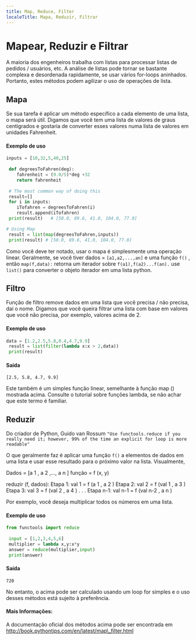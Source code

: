```yaml
---
title: Map, Reduce, Filter
localeTitle: Mapa, Reduzir, Filtrar
---
```

# Mapear, Reduzir e Filtrar

A maioria dos engenheiros trabalha com listas para processar listas de pedidos / usuários, etc. A análise de listas pode tornar se bastante complexa e desordenada rapidamente, se usar vários  for-loops aninhados. Portanto, estes métodos  podem agilizar o uso de operações de lista.

## Mapa

Se sua tarefa é aplicar um método específico a cada elemento de uma lista, o mapa será útil. Digamos que você tem uma lista de valores de graus centigrados  e gostaria de converter esses valores numa lista de valores em unidades Fahrenheit.

#### Exemplo de uso

```py
inputs = [10,32,5,40,25] 
 
 def degreesToFahren(deg): 
    fahrenheit = (9.0/5)*deg +32 
    return fahrenheit 
 
 # The most common way of doing this 
 result=[] 
 for i in inputs: 
    iTofahren = degreesToFahren(i) 
    result.append(iTofahren) 
 print(result)   # [50.0, 89.6, 41.0, 104.0, 77.0] 
```

```py
# Using Map 
 result = list(map(degreesToFahren,inputs)) 
 print(result) # [50.0, 89.6, 41.0, 104.0, 77.0] 
```

Como você deve ter notado, usar o mapa é simplesmente uma operação linear. Geralmente, se você tiver dados = `[a1,a2,...,an]` e uma função `f()` , então `map(f,data):` retorna um iterador sobre `f(a1),f(a2)...f(an).` use `list()` para converter o objeto iterador em uma lista python.

## Filtro

Função de filtro remove dados em uma lista que você precisa / não precisa, daí o nome. Digamos que você queira filtrar uma lista com base em valores que você não precisa, por exemplo, valores acima de 2.

#### Exemplo de uso

```py
data = [1.2,2.5,5.8,0.4,4.7,9.9] 
 result = list(filter(lambda x:x > 2,data)) 
 print(result) 
```

#### Saída
```
[2.5, 5.8, 4.7, 9.9] 
```

Este também é um simples função linear, semelhante à função map () mostrada acima. Consulte o tutorial sobre funções lambda, se não achar que este termo é familiar.

## Reduzir

Do criador de Python, Guido van Rossum `"Use functools.reduce if you really need it; however, 99% of the time an explicit for loop is more readable"`

O que geralmente faz é aplicar uma função `f()` a elementos de dados em uma lista e usar esse resultado para o próximo valor na lista. Visualmente,

Dados = \[a 1 , a 2 ,…, a n \] função = f (x, y)

reduzir (f, dados): Etapa 1: val 1 = f (a 1 , a 2 ) Etapa 2: val 2 = f (val 1 , a 3 ) Etapa 3: val 3 = f (val 2 , a 4 ) . . . Etapa n-1: val n-1 = f (val n-2 , a n )

Por exemplo, você deseja multiplicar todos os números em uma lista.

#### Exemplo de uso

```py
from functools import reduce 
 
 input = [1,2,3,4,5,6] 
 multiplier = lambda x,y:x*y 
 answer = reduce(multiplier,input) 
 print(answer) 
```

#### Saída
```
720 
```

No entanto, o acima pode ser calculado usando um loop for simples e o uso desses métodos está sujeito à preferência.

#### Mais Informações:

A documentação oficial dos métodos acima pode ser encontrada em http://book.pythontips.com/en/latest/map\_filter.html
